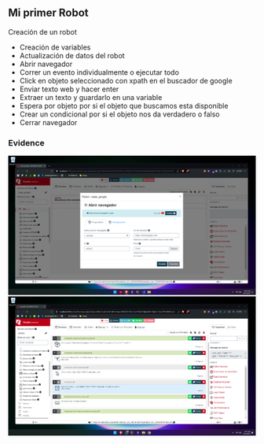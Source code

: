## Mi primer Robot
Creación de un robot
- Creación de variables
- Actualización de datos del robot
- Abrir navegador
- Correr un evento individualmente o ejecutar todo
- Click en objeto seleccionado con xpath en el buscador de google
- Enviar texto web y hacer enter
- Extraer un texto y guardarlo en una variable
- Espera por objeto por si el objeto que buscamos esta disponible
- Crear un condicional por si el objeto nos da verdadero o falso
- Cerrar navegador

### Evidence
![evidence1](./doc/capture6.png)
![capture2](./doc/capture7.png)
